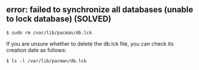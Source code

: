 ## error: failed to synchronize all databases (unable to lock database) (SOLVED)

```
$ sudo rm /var/lib/pacman/db.lck
```
If you are unsure whether to delete the db.lck file, you can check its creation date as follows:

```
$ ls -l /var/lib/pacman/db.lck
```
